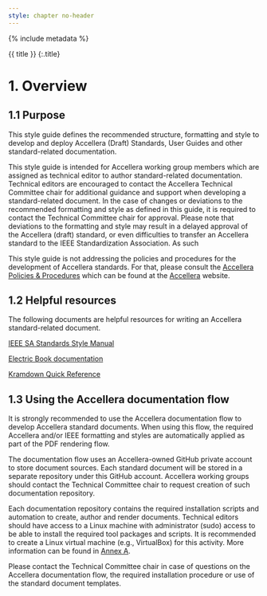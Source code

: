 ```yaml
---
style: chapter no-header
---
```


{% include metadata %}

{{ title }}
{:.title}

# 1. Overview

## 1.1 Purpose

This style guide defines the recommended structure, formatting and style to develop and deploy Accellera (Draft) Standards, User Guides and other standard-related documentation.

This style guide is intended for Accellera working group members which are assigned as technical editor to author standard-related documentation. Technical editors are encouraged to contact the Accellera Technical Committee chair for additional guidance and support when developing a standard-related document. In the case of changes or deviations to the recommended formatting and style as defined in this guide, it is required to contact the Technical Committee chair for approval. Please note that deviations to the formatting and style may result in a delayed approval of the Accellera (draft) standard, or even difficulties to transfer an Accellera standard to the IEEE Standardization Association. As such

This style guide is not addressing the policies and procedures for the development of Accellera standards. For that, please consult the [Accellera Policies & Procedures](https://www.accellera.org/images/about/policies/Policies_and_Procedures_2021.pdf) which can be found at the [Accellera](https://www.accellera.org/about/policies-and-procedures) website.

## 1.2 Helpful resources

The following documents are helpful resources for writing an Accellera standard-related document.

[IEEE SA Standards Style Manual](https://mentor.ieee.org/myproject/Public/mytools/draft/styleman.pdf)

[Electric Book documentation](https://electricbookworks.github.io/electric-book/docs/)

[Kramdown Quick Reference](https://kramdown.gettalong.org/quickref.html)

## 1.3 Using the Accellera documentation flow

It is strongly recommended to use the Accellera documentation flow to develop Accellera standard documents. When using this flow, the required Accellera and/or IEEE formatting and styles are automatically applied as part of the PDF rendering flow.

The documentation flow uses an Accellera-owned GitHub private account to store document sources. Each standard document will be stored in a separate repository under this GitHub account. Accellera working groups should contact the Technical Committee chair to request creation of such documentation repository.

Each documentation repository contains the required installation scripts and automation to create, author and render documents. Technical editors should have access to a Linux machine with administrator (sudo) access to be able to install the required tool packages and scripts. It is recommended to create a Linux virtual machine (e.g., VirtualBox) for this activity. More information can be found in [Annex A](a.html).

Please contact the Technical Committee chair in case of questions on the Accellera documentation flow, the required installation procedure or use of the standard document templates.
